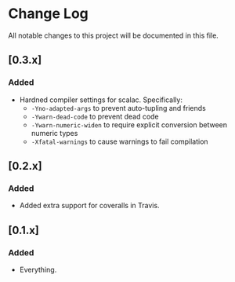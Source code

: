 # Change Log
All notable changes to this project will
be documented in this file.

## [0.3.x]
### Added
- Hardned compiler settings for scalac. Specifically:
  * `-Yno-adapted-args` to prevent auto-tupling and friends
  * `-Ywarn-dead-code` to prevent dead code
  * `-Ywarn-numeric-widen` to require explicit conversion between numeric types
  * `-Xfatal-warnings` to cause warnings to fail compilation

## [0.2.x]
### Added
- Added extra support for coveralls in Travis.

## [0.1.x]
### Added
- Everything.
